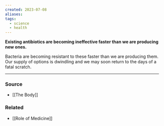 ```yaml
---
created: 2023-07-08
aliases: 
tags:
  - science
  - health
---
```

**Existing antibiotics are becoming ineffective faster than we are producing new ones.**

Bacteria are becoming resistant to these faster than we are producing them. Our supply of options is dwindling and we may soon return to the days of a fatal scratch.

****
### Source
- [[The Body]]

### Related
- [[Role of Medicine]]